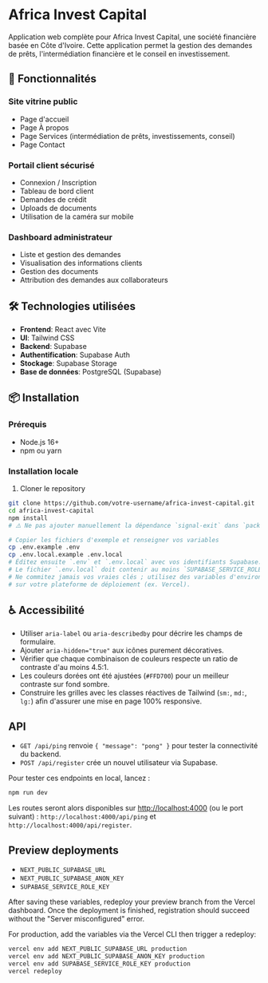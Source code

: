 # Africa Invest Capital

Application web complète pour Africa Invest Capital, une société financière basée en Côte d'Ivoire. Cette application permet la gestion des demandes de prêts, l'intermédiation financière et le conseil en investissement.

## 🚀 Fonctionnalités

### Site vitrine public
- Page d'accueil
- Page À propos
- Page Services (intermédiation de prêts, investissements, conseil)
- Page Contact

### Portail client sécurisé
- Connexion / Inscription
- Tableau de bord client
- Demandes de crédit
- Uploads de documents
- Utilisation de la caméra sur mobile

### Dashboard administrateur
- Liste et gestion des demandes
- Visualisation des informations clients
- Gestion des documents
- Attribution des demandes aux collaborateurs

## 🛠️ Technologies utilisées
- **Frontend**: React avec Vite
- **UI**: Tailwind CSS
- **Backend**: Supabase
- **Authentification**: Supabase Auth
- **Stockage**: Supabase Storage
- **Base de données**: PostgreSQL (Supabase)

## 📦 Installation

### Prérequis
- Node.js 16+
- npm ou yarn

### Installation locale

1. Cloner le repository
```bash
git clone https://github.com/votre-username/africa-invest-capital.git
cd africa-invest-capital
npm install
# ⚠️ Ne pas ajouter manuellement la dépendance `signal-exit` dans `package.json`. Elle est installée automatiquement par les outils qui en ont besoin et son ajout explicite provoque des conflits de build, notamment sur Vercel.

# Copier les fichiers d'exemple et renseigner vos variables
cp .env.example .env
cp .env.local.example .env.local
# Éditez ensuite `.env` et `.env.local` avec vos identifiants Supabase.
# Le fichier `.env.local` doit contenir au moins `SUPABASE_SERVICE_ROLE_KEY`.
# Ne commitez jamais vos vraies clés ; utilisez des variables d'environnement
# sur votre plateforme de déploiement (ex. Vercel).
```

## ♿ Accessibilité

- Utiliser `aria-label` ou `aria-describedby` pour décrire les champs de formulaire.
- Ajouter `aria-hidden="true"` aux icônes purement décoratives.
- Vérifier que chaque combinaison de couleurs respecte un ratio de contraste d'au moins 4.5:1.
- Les couleurs dorées ont été ajustées (`#FFD700`) pour un meilleur contraste sur fond sombre.
- Construire les grilles avec les classes réactives de Tailwind (`sm:`, `md:`, `lg:`) afin d'assurer une mise en page 100% responsive.

## API

- `GET /api/ping` renvoie `{ "message": "pong" }` pour tester la connectivité du backend.
- `POST /api/register` crée un nouvel utilisateur via Supabase.

Pour tester ces endpoints en local, lancez :

```bash
npm run dev
```

Les routes seront alors disponibles sur [http://localhost:4000](http://localhost:4000) (ou le port suivant) : `http://localhost:4000/api/ping` et `http://localhost:4000/api/register`.

## Preview deployments

- `NEXT_PUBLIC_SUPABASE_URL`
- `NEXT_PUBLIC_SUPABASE_ANON_KEY`
- `SUPABASE_SERVICE_ROLE_KEY`

After saving these variables, redeploy your preview branch from the Vercel dashboard. Once the deployment is finished, registration should succeed without the "Server misconfigured" error.

For production, add the variables via the Vercel CLI then trigger a redeploy:

```bash
vercel env add NEXT_PUBLIC_SUPABASE_URL production
vercel env add NEXT_PUBLIC_SUPABASE_ANON_KEY production
vercel env add SUPABASE_SERVICE_ROLE_KEY production
vercel redeploy
```

